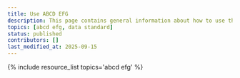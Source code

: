 ```yaml
---
title: Use ABCD EFG
description: This page contains general information about how to use the ABCD EFG standard for paleo data, and also aggregates links to additional resources with more specific information.
topics: [abcd efg, data standard]
status: published
contributors: []
last_modified_at: 2025-09-15
---
```


{% include resource_list topics='abcd efg' %}
